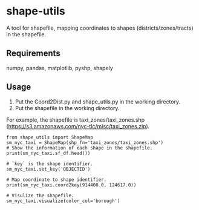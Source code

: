 # shape-utils
A tool for shapefile, mapping coordinates to shapes (districts/zones/tracts) in the shapefile. 

## Requirements
numpy, pandas, matplotlib, pyshp, shapely

## Usage
1. Put the Coord2Dist.py and shape_utils.py in the working directory. 
2. Put the shapefile in the working directory. 

For example, the shapefile is taxi_zones/taxi_zones.shp (https://s3.amazonaws.com/nyc-tlc/misc/taxi_zones.zip).
    
    from shape_utils import ShapeMap
    sm_nyc_taxi = ShapeMap(shp_fn='taxi_zones/taxi_zones.shp')
    # Show the information of each shape in the shapefile. 
    print(sm_nyc_taxi.sf_df.head())
    
    # `key` is the shape identifier. 
    sm_nyc_taxi.set_key('OBJECTID')
    
    # Map coordinate to shape identifier. 
    print(sm_nyc_taxi.coord2key(914408.0, 124617.0))
    
    # Visulize the shapefile. 
    sm_nyc_taxi.visualize(color_col='borough')
    
